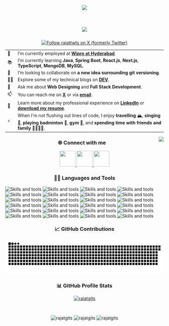 <p align="center">
    <img src="https://capsule-render.vercel.app/api?type=waving&height=280&color=gradient&text=Hi%20there%20👋,%20I'm%20Rajat%20🐼&fontSize=50&animation=fadeIn" />
</p>

<h1 align="center">
    <img src="https://readme-typing-svg.demolab.com?font=IBM+Plex+Sans&weight=600&size=28&pause=1000&color=FFFFFF&center=true&vCenter=true&width=435&lines=Welcome+to+my+GitHub+Profile!;I'm+a+Full+Stack+Developer" />
</h1>

<p align="center">
    <a href="https://x.com/rajattwts">
        <img src="https://img.shields.io/twitter/follow/rajattwts" alt="Follow rajattwts on X (formerly Twitter)" />
    </a>
</p>

<table border="0">
    <tr>
        <td>👔</td>
        <td>I’m currently employed at <b><a href="https://www.wipro.com/">Wipro at Hyderabad</a></b>.</td>
    </tr>
    <tr>
        <td>📚</td>
        <td>I’m currently learning <b>Java</b>, <b>Spring Boot</b>, <b>React.js</b>, <b>Next.js</b>, <b>TypeScript</b>, <b>MongoDB</b>, <b>MySQL</b>.</td>
    </tr>
    <tr>
        <td>👯</td>
        <td>I’m looking to collaborate on <b>a new idea surrounding git versioning</b>.</td>
    </tr>
    <tr>
        <td>✍🏻</td>
        <td>Explore some of my technical blogs on <b><a href="https://dev.to/rajatblogs/">DEV</a></b>.</td>
    </tr>
    <tr>
        <td>💬</td>
        <td>Ask me about <b>Web Designing</b> and <b>Full Stack Development</b>.</td>
    </tr>
    <tr>
        <td>📫</td>
        <td>You can reach me on <b><a href="https://x.com/rajattwts">X</a></b> or via <b><a href="mailto:rajatrajemails@gmail.com">email</a></b>.</td>
    </tr>
    <tr>
        <td>📄</td>
        <td>Learn more about my professional experience on <b><a href="https://www.linkedin.com/in/rajatlnkdins">LinkedIn</a></b> or <b><a href="https://github.com/rajatgits/rajatgits/raw/master/Rajat_Raj_Resume.pdf">download my resume</a></b>.</td>
    </tr>
    <tr>
        <td>⚡</td>
        <td>When I'm not flushing out lines of code, I enjoy <b>travelling</b> 🏔, <b>singing</b> 🎤, <b>playing badminton</b> 🏸, <b>gym</b> 💪, and <b>spending time with friends and family</b> 👨‍👩‍👧‍👦.</td>
    </tr>
</table>

<img align="right" src="https://i.gifer.com/DVYt.gif">

<h3 align="center">🌐 Connect with me</h3>
<p align="center">
    <a href="https://x.com/rajattwts">
        <img width="50px" height="50px" src="https://uxwing.com/wp-content/themes/uxwing/download/brands-and-social-media/x-social-media-logo-icon.png" />
    </a>
    <a href="https://www.linkedin.com/in/rajatlnkdins">
        <img width="50px" height="50px" src="https://uxwing.com/wp-content/themes/uxwing/download/brands-and-social-media/linkedin-app-icon.png" />
    </a>
    <a href="https://instagram.com/rajat.igs">
        <img width="50px" height="50px" src="https://uxwing.com/wp-content/themes/uxwing/download/brands-and-social-media/ig-instagram-icon.png" />
    </a>
</p>
    
<h3 align="center">👨‍💻 Languages and Tools</h3>
<p align="left">
    <img src="https://skillicons.dev/icons?i=java" alt="Skills and tools"/>
    <img src="https://skillicons.dev/icons?i=html" alt="Skills and tools"/>
    <img src="https://skillicons.dev/icons?i=css" alt="Skills and tools"/>
    <img src="https://skillicons.dev/icons?i=tailwindcss" alt="Skills and tools"/>
    <img src="https://skillicons.dev/icons?i=sass" alt="Skills and tools"/>
    <img src="https://skillicons.dev/icons?i=javascript" alt="Skills and tools"/>
    <img src="https://skillicons.dev/icons?i=typescript" alt="Skills and tools"/>
    <img src="https://skillicons.dev/icons?i=spring" alt="Skills and tools"/>
    <img src="https://skillicons.dev/icons?i=maven" alt="Skills and tools"/>
    <img src="https://skillicons.dev/icons?i=react" alt="Skills and tools"/>
    <img src="https://skillicons.dev/icons?i=redux" alt="Skills and tools"/>
    <img src="https://skillicons.dev/icons?i=nextjs" alt="Skills and tools"/>
    <img src="https://skillicons.dev/icons?i=docker" alt="Skills and tools"/>
    <img src="https://skillicons.dev/icons?i=git" alt="Skills and tools"/>
    <img src="https://skillicons.dev/icons?i=github" alt="Skills and tools"/>
    <img src="https://skillicons.dev/icons?i=mongodb" alt="Skills and tools"/>
    <img src="https://skillicons.dev/icons?i=mysql" alt="Skills and tools"/>
    <img src="https://skillicons.dev/icons?i=prisma" alt="Skills and tools"/>
    <img src="https://skillicons.dev/icons?i=expressjs" alt="Skills and tools"/>
    <img src="https://skillicons.dev/icons?i=gcp" alt="Skills and tools"/>
    <img src="https://skillicons.dev/icons?i=vscode" alt="Skills and tools"/>
    <img src="https://skillicons.dev/icons?i=idea" alt="Skills and tools"/>
    <img src="https://skillicons.dev/icons?i=postman" alt="Skills and tools"/>
    <img src="https://skillicons.dev/icons?i=vercel" alt="Skills and tools"/> 
</p>

<h3 align="center">📈 GitHub Contributions</h3> 
<picture>
    <source media="(prefers-color-scheme: dark)" srcset="https://raw.githubusercontent.com/rajatgits/rajatgits/output/github-contribution-grid-snake-dark.svg">
    <source media="(prefers-color-scheme: light)" srcset="https://raw.githubusercontent.com/rajatgits/rajatgits/output/github-contribution-grid-snake.svg">
    <img alt="github contribution grid snake animation" src="https://raw.githubusercontent.com/rajatgits/rajatgits/output/github-contribution-grid-snake.svg">
</picture>

<h3 align="center">📊 GitHub Profile Stats</h3>
<p align="center">
    <a href="#">
        <img src="https://komarev.com/ghpvc/?username=rajatgits&label=Profile%20views&color=0e75b6&style=flat" alt="rajatgits" />
    </a>
</p>&nbsp;<br />

<p align="center">
    <img src="https://github-readme-stats.vercel.app/api/top-langs/?username=rajatgits&theme=vue-dark&show_icons=true&hide_border=true&layout=compact" alt="rajatgits" width="33%" height="100px"/> 
    <img src="https://github-readme-stats.vercel.app/api?username=rajatgits&theme=vue-dark&show_icons=true&hide_border=true&count_private=true" alt="rajatgits" width="33%" height="100px"/>  
    <img src="https://github-readme-streak-stats.herokuapp.com/?user=rajatgits&theme=vue-dark&hide_border=true" alt="rajatgits" width="33%" height="100px"/>
</p>
